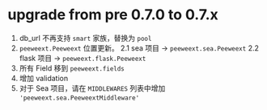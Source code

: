 # upgrade from pre 0.7.0 to 0.7.x

1. db_url 不再支持 `smart` 家族，替换为 `pool`
2. `peeweext.Peeweext` 位置更新。
    2.1 sea 项目 -> `peeweext.sea.Peeweext`
    2.2 flask 项目 -> `peeweext.flask.Peeweext`
3. 所有 Field 移到 `peeweext.fields`
4. 增加 validation
5. 对于 Sea 项目，请在 `MIDDLEWARES` 列表中增加 `'peeweext.sea.PeeweextMiddleware'`
